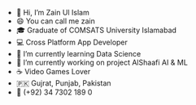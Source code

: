-  👋  Hi, I’m Zain Ul Islam
-  😄  You can call me zain
-  🎓  Graduate of COMSATS University Islamabad
-  💻  Cross Platform App Developer
-  🌱  I’m currently learning Data Science
-  🔭  I’m currently working on project AlShaafi AI & ML
-  ☕️  Video Games Lover
-  🇵🇰  Gujrat, Punjab, Pakistan
-  📱  (+92) 34 7302 189 0
